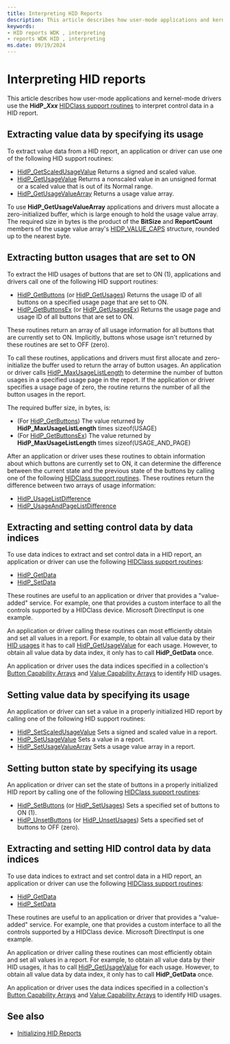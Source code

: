 ```yaml
---
title: Interpreting HID Reports
description: This article describes how user-mode applications and kernel-mode drivers use the **HidP_*Xxx*** HIDClass support routines to interpret control data in a HID report.
keywords:
- HID reports WDK , interpreting
- reports WDK HID , interpreting
ms.date: 09/19/2024
---
```


# Interpreting HID reports

This article describes how user-mode applications and kernel-mode drivers use the **HidP_*Xxx*** [HIDClass support routines](/windows-hardware/drivers/ddi/_hid) to interpret control data in a HID report.

## Extracting value data by specifying its usage

To extract value data from a HID report, an application or driver can use one of the following HID support routines:

- [HidP_GetScaledUsageValue](/windows-hardware/drivers/ddi/hidpi/nf-hidpi-hidp_getscaledusagevalue)
Returns a signed and scaled value.
- [HidP_GetUsageValue](/windows-hardware/drivers/ddi/hidpi/nf-hidpi-hidp_getusagevalue)
Returns a nonscaled value in an unsigned format or a scaled value that is out of its Normal range.
- [HidP_GetUsageValueArray](/windows-hardware/drivers/ddi/hidpi/nf-hidpi-hidp_getusagevaluearray)
Returns a usage value array.

To use **HidP_GetUsageValueArray** applications and drivers must allocate a zero-initialized buffer, which is large enough to hold the usage value array. The required size in bytes is the product of the **BitSize** and **ReportCount** members of the usage value array's [HIDP_VALUE_CAPS](/windows-hardware/drivers/ddi/hidpi/ns-hidpi-_hidp_value_caps) structure, rounded up to the nearest byte.

## Extracting button usages that are set to ON

To extract the HID usages of buttons that are set to ON (1), applications and drivers call one of the following HID support routines:

- [HidP_GetButtons](/windows-hardware/drivers/ddi/hidpi/#functionsfunctions) (or [HidP_GetUsages](/windows-hardware/drivers/ddi/hidpi/nf-hidpi-hidp_getusages)) Returns the usage ID of all buttons on a specified usage page that are set to ON.
- [HidP_GetButtonsEx](/windows-hardware/drivers/ddi/hidpi/#hidp_getbuttonsex) (or [HidP_GetUsagesEx](/windows-hardware/drivers/ddi/hidpi/nf-hidpi-hidp_getusagesex)) Returns the usage page and usage ID of all buttons that are set to ON.

These routines return an array of all usage information for all buttons that are currently set to ON. Implicitly, buttons whose usage isn't returned by these routines are set to OFF (zero).

To call these routines, applications and drivers must first allocate and zero-initialize the buffer used to return the array of button usages. An application or driver calls [HidP_MaxUsageListLength](/windows-hardware/drivers/ddi/hidpi/nf-hidpi-hidp_maxusagelistlength) to determine the number of button usages in a specified usage page in the report. If the application or driver specifies a usage page of zero, the routine returns the number of all the button usages in the report.

The required buffer size, in bytes, is:

- (For [HidP_GetButtons](/windows-hardware/drivers/ddi/hidpi/#functionsfunctions)) The value returned by **HidP_MaxUsageListLength** times sizeof(USAGE)
- (For [HidP_GetButtonsEx](/windows-hardware/drivers/ddi/hidpi/#hidp_getbuttonsex)) The value returned by **HidP_MaxUsageListLength** times sizeof(USAGE_AND_PAGE)

After an application or driver uses these routines to obtain information about which buttons are currently set to ON, it can determine the difference between the current state and the previous state of the buttons by calling one of the following [HIDClass support routines](/windows-hardware/drivers/ddi/_hid/#hidclass-support-routines). These routines return the difference between two arrays of usage information:

- [HidP_UsageListDifference](/windows-hardware/drivers/ddi/hidpi/nf-hidpi-hidp_usagelistdifference)
- [HidP_UsageAndPageListDifference](/windows-hardware/drivers/ddi/hidpi/nf-hidpi-hidp_usageandpagelistdifference)

## Extracting and setting control data by data indices

To use data indices to extract and set control data in a HID report, an application or driver can use the following [HIDClass support routines](/windows-hardware/drivers/ddi/_hid/#hidclass-support-routines):

- [HidP_GetData](/windows-hardware/drivers/ddi/hidpi/nf-hidpi-hidp_getdata)
- [HidP_SetData](/windows-hardware/drivers/ddi/hidpi/nf-hidpi-hidp_setdata)

These routines are useful to an application or driver that provides a "value-added" service. For example, one that provides a custom interface to all the controls supported by a HIDClass device. Microsoft DirectInput is one example.

An application or driver calling these routines can most efficiently obtain and set all values in a report. For example, to obtain all value data by their [HID usages](./hid-usages.md) it has to call [HidP_GetUsageValue](/windows-hardware/drivers/ddi/hidpi/nf-hidpi-hidp_getusagevalue) for each usage. However, to obtain all value data by data index, it only has to call **HidP_GetData** once.

An application or driver uses the data indices specified in a collection's [Button Capability Arrays](./button-capability-arrays.md) and [Value Capability Arrays](./value-capability-arrays.md) to identify HID usages.

## Setting value data by specifying its usage

An application or driver can set a value in a properly initialized HID report by calling one of the following HID support routines:

- [HidP_SetScaledUsageValue](/windows-hardware/drivers/ddi/hidpi/nf-hidpi-hidp_setscaledusagevalue) Sets a signed and scaled value in a report.
- [HidP_SetUsageValue](/windows-hardware/drivers/ddi/hidpi/nf-hidpi-hidp_setusagevalue) Sets a value in a report.
- [HidP_SetUsageValueArray](/windows-hardware/drivers/ddi/hidpi/nf-hidpi-hidp_setusagevaluearray) Sets a usage value array in a report.

## Setting button state by specifying its usage

An application or driver can set the state of buttons in a properly initialized HID report by calling one of the following [HIDClass support routines](/windows-hardware/drivers/ddi/_hid/#hidclass-support-routines):

- [HidP_SetButtons](/windows-hardware/drivers/ddi/hidpi/#hidp_setbuttons) (or [HidP_SetUsages](/windows-hardware/drivers/ddi/hidpi/nf-hidpi-hidp_setusages)) Sets a specified set of buttons to ON (1).
- [HidP_UnsetButtons](/windows-hardware/drivers/ddi/hidpi/#hidp_unsetbuttons) (or [HidP_UnsetUsages](/windows-hardware/drivers/ddi/hidpi/nf-hidpi-hidp_unsetusages)) Sets a specified set of buttons to OFF (zero).

## Extracting and setting HID control data by data indices

To use data indices to extract and set control data in a HID report, an application or driver can use the following [HIDClass support routines](/windows-hardware/drivers/ddi/_hid/#hidclass-support-routines):

- [HidP_GetData](/windows-hardware/drivers/ddi/hidpi/nf-hidpi-hidp_getdata)
- [HidP_SetData](/windows-hardware/drivers/ddi/hidpi/nf-hidpi-hidp_setdata)

These routines are useful to an application or driver that provides a "value-added" service. For example, one that provides a custom interface to all the controls supported by a HIDClass device. Microsoft DirectInput is one example.

An application or driver calling these routines can most efficiently obtain and set all values in a report. For example, to obtain all value data by their HID usages, it has to call [HidP_GetUsageValue](/windows-hardware/drivers/ddi/hidpi/nf-hidpi-hidp_getusagevalue) for each usage. However, to obtain all value data by data index, it only has to call **HidP_GetData** once.

An application or driver uses the data indices specified in a collection's [Button Capability Arrays](./button-capability-arrays.md) and [Value Capability Arrays](./value-capability-arrays.md) to identify HID usages.

## See also

- [Initializing HID Reports](initializing-hid-reports.md)
